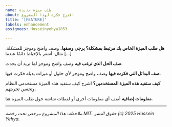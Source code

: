 ```yaml
---
name: طلب ميزة جديدة
about: اقترح فكرة لهذا المشروع
title: '[FEATURE]'
labels: enhancement
assignees: Husseinyehya1853

---
```


**هل طلب الميزة الخاص بك مرتبط بمشكلة؟ يرجى وصفها.**
وصف واضح وموجز للمشكلة. مثال: أشعر بالإحباط دائمًا عندما [...]

**صف الحل الذي ترغب فيه**
وصف واضح وموجز لما تريد أن يحدث.

**صف البدائل التي فكرت فيها**
وصف واضح وموجز لأي حلول أو ميزات بديلة فكرت فيها.

**كيف ستفيد هذه الميزة المستخدمين؟**
اشرح كيف ستفيد هذه الميزة مستخدمي النظام وتحسن تجربتهم.

**معلومات إضافية**
أضف أي معلومات أخرى أو لقطات شاشة حول طلب الميزة هنا.

---

*ملاحظة: هذا المشروع مرخص تحت رخصة MIT. حقوق النشر (c) 2025 Hussein Yehya.*